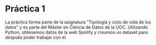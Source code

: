 # Práctica 1
La práctica forma parte de la asignatura "Tipología y ciclo de vida de los datos" y es parte del Máster en Ciencia de Datos de la UOC. Utilizando Python, obtenemos datos de la web Spotify y creamos un dataset para después poder trabajar con el.

